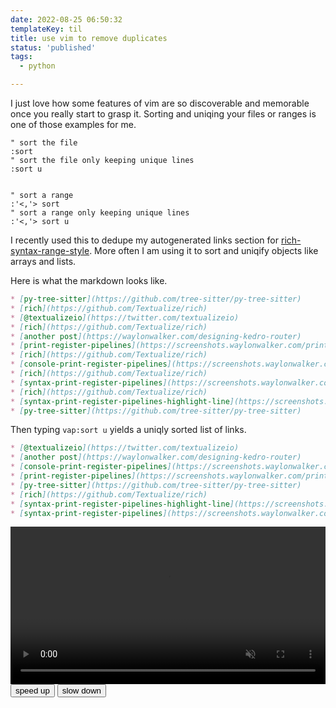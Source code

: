 ```yaml
---
date: 2022-08-25 06:50:32
templateKey: til
title: use vim to remove duplicates
status: 'published'
tags:
  - python

---
```



I just love how some features of vim are so discoverable and memorable once you
really start to grasp it.  Sorting and uniqing your files or ranges is one of
those examples for me.


``` vim
" sort the file
:sort
" sort the file only keeping unique lines
:sort u


" sort a range
:'<,'> sort
" sort a range only keeping unique lines
:'<,'> sort u
```

I recently used this to dedupe my autogenerated links section for
[rich-syntax-range-style](https://waylonwalker.com/rich-syntax-range-style/).
More often I am using it to sort and uniqify objects like arrays and lists.

Here is what the markdown looks like.

``` markdown
* [py-tree-sitter](https://github.com/tree-sitter/py-tree-sitter)
* [rich](https://github.com/Textualize/rich)
* [@textualizeio](https://twitter.com/textualizeio)
* [rich](https://github.com/Textualize/rich)
* [another post](https://waylonwalker.com/designing-kedro-router)
* [print-register-pipelines](https://screenshots.waylonwalker.com/print-register-pipelines.webp)
* [rich](https://github.com/Textualize/rich)
* [console-print-register-pipelines](https://screenshots.waylonwalker.com/console-print-register-pipelines.webp)
* [rich](https://github.com/Textualize/rich)
* [syntax-print-register-pipelines](https://screenshots.waylonwalker.com/syntax-print-register-pipelines.webp)
* [rich](https://github.com/Textualize/rich)
* [syntax-print-register-pipelines-highlight-line](https://screenshots.waylonwalker.com/syntax-print-register-pipelines-highlight-line.webp)
* [py-tree-sitter](https://github.com/tree-sitter/py-tree-sitter)
```

Then typing `vap:sort u` yields a uniqly sorted list of links.

``` markdown
* [@textualizeio](https://twitter.com/textualizeio)
* [another post](https://waylonwalker.com/designing-kedro-router)
* [console-print-register-pipelines](https://screenshots.waylonwalker.com/console-print-register-pipelines.webp)
* [print-register-pipelines](https://screenshots.waylonwalker.com/print-register-pipelines.webp)
* [py-tree-sitter](https://github.com/tree-sitter/py-tree-sitter)
* [rich](https://github.com/Textualize/rich)
* [syntax-print-register-pipelines-highlight-line](https://screenshots.waylonwalker.com/syntax-print-register-pipelines-highlight-line.webp)
* [syntax-print-register-pipelines](https://screenshots.waylonwalker.com/syntax-print-register-pipelines.webp)
```


<video controls muted autoplay playsinline loop=true width="100%">
    <source src="https://images.waylonwalker.com/vim-sort-u.webm"
            type="video/webm">
    Sorry, your browser doesn't support embedded videos.
</video>

<div class='speed-control'>
    <button onclick="change_speed(.25)" >
        speed up
    </button>
    <button onclick="change_speed(-.25)" >
        slow down
    </button>
</div>
